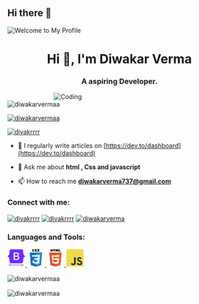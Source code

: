 ## Hi there 👋
![Welcome to My Profile](https://raw.githubusercontent.com/PolarBearGG/PolarBearGG/master/web-developer.gif)
<h1 align="center">Hi 👋, I'm Diwakar Verma</h1>
<h3 align="center">A aspiring Developer.</h3>
<image align="right" alt="Coding" width = "400" src="https://i.pinimg.com/originals/54/e3/7d/54e37d8074ebcde1d96c77d7b2a7f310.gif"

<p align="left"> <img src="https://komarev.com/ghpvc/?username=diwakarvermaa&label=Profile%20views&color=0e75b6&style=flat" alt="diwakarvermaa" /> </p>

<p align="left"> <a href="https://github.com/ryo-ma/github-profile-trophy"><img src="https://github-profile-trophy.vercel.app/?username=diwakarvermaa" alt="diwakarvermaa" /></a> </p>

<p align="left"> <a href="https://twitter.com/divakrrrr" target="blank"><img src="https://img.shields.io/twitter/follow/divakrrrr?logo=twitter&style=for-the-badge" alt="divakrrrr" /></a> </p>

- 📝 I regularly write articles on [https://dev.to/dashboard](https://dev.to/dashboard)

- 💬 Ask me about **html , Css and javascript**

- 📫 How to reach me **diwakarverma737@gmail.com**

<h3 align="left">Connect with me:</h3>
<p align="left">
<a href="https://dev.to/divakrrrr" target="blank"><img align="center" src="https://raw.githubusercontent.com/rahuldkjain/github-profile-readme-generator/master/src/images/icons/Social/devto.svg" alt="divakrrrr" height="30" width="40" /></a>
<a href="https://twitter.com/divakrrrr" target="blank"><img align="center" src="https://raw.githubusercontent.com/rahuldkjain/github-profile-readme-generator/master/src/images/icons/Social/twitter.svg" alt="divakrrrr" height="30" width="40" /></a>
<a href="https://linkedin.com/in/diwakarverma" target="blank"><img align="center" src="https://raw.githubusercontent.com/rahuldkjain/github-profile-readme-generator/master/src/images/icons/Social/linked-in-alt.svg" alt="diwakarverma" height="30" width="40" /></a>
</p>

<h3 align="left">Languages and Tools:</h3>
<p align="left"> <a href="https://getbootstrap.com" target="_blank" rel="noreferrer"> <img src="https://raw.githubusercontent.com/devicons/devicon/master/icons/bootstrap/bootstrap-plain-wordmark.svg" alt="bootstrap" width="40" height="40"/> </a> <a href="https://www.w3schools.com/css/" target="_blank" rel="noreferrer"> <img src="https://raw.githubusercontent.com/devicons/devicon/master/icons/css3/css3-original-wordmark.svg" alt="css3" width="40" height="40"/> </a> <a href="https://www.w3.org/html/" target="_blank" rel="noreferrer"> <img src="https://raw.githubusercontent.com/devicons/devicon/master/icons/html5/html5-original-wordmark.svg" alt="html5" width="40" height="40"/> </a> <a href="https://developer.mozilla.org/en-US/docs/Web/JavaScript" target="_blank" rel="noreferrer"> <img src="https://raw.githubusercontent.com/devicons/devicon/master/icons/javascript/javascript-original.svg" alt="javascript" width="40" height="40"/> </a> </p>

<p><img align="center" src="https://github-readme-stats.vercel.app/api/top-langs?username=diwakarvermaa&show_icons=true&locale=en&layout=compact" alt="diwakarvermaa" /></p>

<p><img align="center" src="https://github-readme-streak-stats.herokuapp.com/?user=diwakarvermaa&" alt="diwakarvermaa" /></p>


<!--
**diwakarVermaaa/diwakarvermaaa** is a ✨ _special_ ✨ repository because its `README.md` (this file) appears on your GitHub profile.

Here are some ideas to get you started:

- 🔭 I’m currently working on ...
- 🌱 I’m currently learning ...
- 👯 I’m looking to collaborate on ...
- 🤔 I’m looking for help with ...
- 💬 Ask me about ...
- 📫 How to reach me: ...
- 😄 Pronouns: ...
- ⚡ Fun fact: ...
-->

